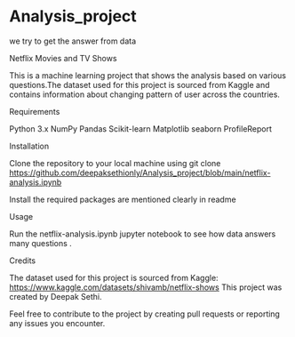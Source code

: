 # Analysis_project
we try to get the answer from data

Netflix Movies and TV Shows

This is a machine learning project that shows the analysis based on various questions.The dataset used for this project is sourced from Kaggle and contains information about changing pattern of user across the countries.

Requirements

Python 3.x NumPy Pandas Scikit-learn Matplotlib seaborn ProfileReport 

Installation

Clone the repository to your local machine using git clone https://github.com/deepaksethionly/Analysis_project/blob/main/netflix-analysis.ipynb

Install the required packages are mentioned clearly in readme

Usage

Run the netflix-analysis.ipynb jupyter notebook to see how data answers many questions .

Credits

The dataset used for this project is sourced from Kaggle: https://www.kaggle.com/datasets/shivamb/netflix-shows
This project was created by Deepak Sethi.

Feel free to contribute to the project by creating pull requests or reporting any issues you encounter.
